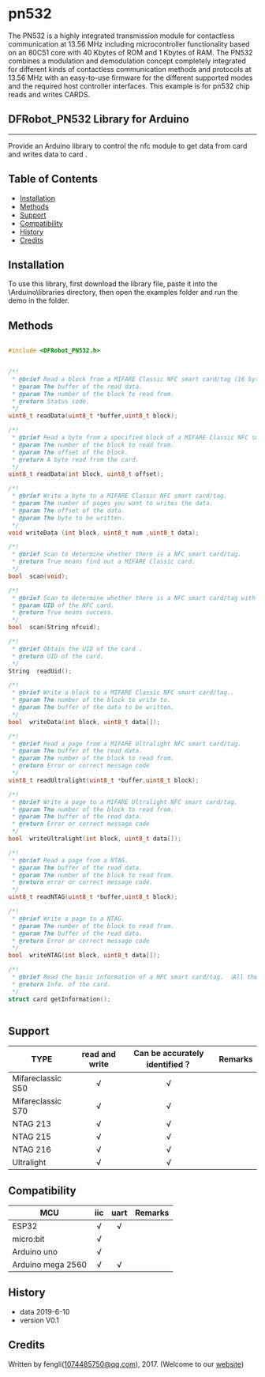﻿# pn532
The PN532 is a highly integrated transmission module for contactless communication at 13.56 MHz including microcontroller functionality based on an 80C51 core with 40 Kbytes of ROM and 1 Kbytes of RAM. 
The PN532 combines a modulation and demodulation concept completely integrated for different kinds of contactless communication methods and protocols at 13.56 MHz with an easy-to-use firmware for the different supported modes and the required host controller interfaces. 
This example is for pn532 chip reads and writes CARDS.
## DFRobot_PN532 Library for Arduino
---------------------------------------------------------

Provide an Arduino library to control the nfc module to get data from card and writes data  to card .

## Table of Contents

* [Installation](#installation)
* [Methods](#methods)
* [Support](#support)
* [Compatibility](#compatibility)
* [History](#history)
* [Credits](#credits)


## Installation

To use this library, first download the library file, paste it into the \Arduino\libraries directory, then open the examples folder and run the demo in the folder.

## Methods

```C++	

#include <DFRobot_PN532.h>


/*!
 * @brief Read a block from a MIFARE Classic NFC smart card/tag (16 bytes each block).
 * @param The buffer of the read data.
 * @param The number of the block to read from.
 * @return Status code. 
 */   
uint8_t readData(uint8_t *buffer,uint8_t block);

/*!
 * @brief Read a byte from a specified block of a MIFARE Classic NFC smart card/tag.
 * @param The number of the block to read from.
 * @param The offset of the block. 
 * @return A byte read from the card. 
 */  
uint8_t readData(int block, uint8_t offset);

/*!
 * @brief Write a byte to a MIFARE Classic NFC smart card/tag.
 * @param The number of pages you want to writes the data.
 * @param The offset of the data. 
 * @param The byte to be written.
 */  
void writeData (int block, uint8_t num ,uint8_t data);

/*!
 * @brief Scan to determine whether there is a NFC smart card/tag. 
 * @return True means find out a MIFARE Classic card.
 */ 
bool  scan(void);

/*!
 * @brief Scan to determine whether there is a NFC smart card/tag with the specified UID.
 * @param UID of the NFC card.
 * @return True means success.
 */   
bool  scan(String nfcuid);

/*!
 * @brief Obtain the UID of the card .
 * @return UID of the card.
 */  
String  readUid();

/*!
 * @brief Write a block to a MIFARE Classic NFC smart card/tag..
 * @param The number of the block to write to.
 * @param The buffer of the data to be written. 
 */  
bool  writeData(int block, uint8_t data[]);

/*!
 * @brief Read a page from a MIFARE Ultralight NFC smart card/tag.
 * @param The buffer of the read data. 
 * @param The number of the block to read from.
 * @return Error or correct message code
 */
uint8_t readUltralight(uint8_t *buffer,uint8_t block);

/*!
 * @brief Write a page to a MIFARE Ultralight NFC smart card/tag.
 * @param The number of the block to read from.
 * @param The buffer of the read data. 
 * @return Error or correct message code
 */
bool  writeUltralight(int block, uint8_t data[]);

/*!
 * @brief Read a page from a NTAG.
 * @param The buffer of the read data.
 * @param The number of the block to read from.
 * @return error or correct message code.
 */
uint8_t readNTAG(uint8_t *buffer,uint8_t block);

/*!
 * @brief Write a page to a NTAG.
 * @param The number of the block to read from.
 * @param The buffer of the read data. 
 * @return Error or correct message code
 */
bool  writeNTAG(int block, uint8_t data[]);

/*!
 * @brief Read the basic information of a NFC smart card/tag. （All the supported card is listed below）
 * @return Info. of the card.
 */
struct card getInformation();
	 
```
## Support
TYPE                | read and write   | Can be accurately identified？ | Remarks
------------------- | :--------------: | :----------------------------: |-----
Mifareclassic S50   |      √           |      √                         | 
Mifareclassic S70   |      √           |      √                         |                         
NTAG 213            |      √           |       √                         |        
NTAG 215            |      √           |       √                         |    
NTAG 216            |      √           |       √                         |          
Ultralight          |      √           |       √                         |           


## Compatibility

MCU                | iic          | uart         | Remarks
------------------ | :----------: | :----------: |-----
ESP32              |      √       |      √       |             
micro:bit          |      √       |              |              
Arduino uno        |      √       |              |           
Arduino mega 2560  |      √       |      √       |

## History

- data 2019-6-10
- version V0.1


## Credits

Written by fengli(1074485750@qq.com), 2017. (Welcome to our [website](https://www.dfrobot.com/))





